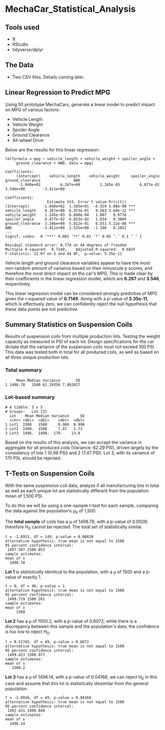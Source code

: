 # MechaCar_Statistical_Analysis

## Tools used

* R
* RStudio
* tidyverse/dplyr

## The Data

* Two CSV files.  Details coming later.

## Linear Regression to Predict MPG

Using 50 prototype MechaCars, generate a linear model to predict impact on MPG of various factors:
* Vehicle Length
* Vehicle Weight
* Spoiler Angle
* Ground Clearance
* All-wheel Drive

Below are the results for this linear regression:

```
lm(formula = mpg ~ vehicle_length + vehicle_weight + spoiler_angle + 
    `ground_clearance + AWD, data = mpg)

Coefficients:
     (Intercept)    vehicle_length    vehicle_weight     spoiler_angle  ground_clearance               AWD  
      -1.040e+02         6.267e+00         1.245e-03         6.877e-02         3.546e+00        -3.411e+00
```

```
Coefficients:
                   Estimate Std. Error t value Pr(>|t|)    
(Intercept)      -1.040e+02  1.585e+01  -6.559 5.08e-08 ***
vehicle_length    6.267e+00  6.553e-01   9.563 2.60e-12 ***
vehicle_weight    1.245e-03  6.890e-04   1.807   0.0776 .  
spoiler_angle     6.877e-02  6.653e-02   1.034   0.3069    
ground_clearance  3.546e+00  5.412e-01   6.551 5.21e-08 ***
AWD              -3.411e+00  2.535e+00  -1.346   0.1852    
---
Signif. codes:  0 ‘***’ 0.001 ‘**’ 0.01 ‘*’ 0.05 ‘.’ 0.1 ‘ ’ 1

Residual standard error: 8.774 on 44 degrees of freedom
Multiple R-squared:  0.7149,	Adjusted R-squared:  0.6825 
F-statistic: 22.07 on 5 and 44 DF,  p-value: 5.35e-11
```

Vehicle length and ground clearance variables appear to have the most non-random amount of variance based on their minuscule p scores, and therefore the most direct impact on the car's MPG.  This is made clear by their coefficients in the linear regression model, which are **6.267** and **3.546**, respectively.

This linear regression model can be considered strongly predictive of MPG given the r-squared value of **0.7149**.  Along with a p-value of **5.35e-11**, which is effectively zero, we can confidently reject the null hypothesis that these data points are not predictive.

## Summary Statistics on Suspension Coils

Results of suspension coils from multiple production lots.  Testing the weight capacity as measured in PSI of each lot. Design specifications for the car dictate that the variance of the suspension coils must not exceed 100 PSI.  This data was tested both in total for all produced coils, as well as based on all three unique production lots.

### Total summary
```
     Mean Median Variance       SD
1 1498.78   1500 62.29356 7.892627
```
### Lot-based summary
```
# A tibble: 3 x 5
# Groups:   Lot [3]
  Lot    Mean Median Variance     SD
  <chr> <dbl>  <dbl>    <dbl>  <dbl>
1 Lot1  1500   1500     0.980  0.990
2 Lot2  1500.  1500     7.47   2.73 
3 Lot3  1496.  1498.  170.    13.0  
```

Based on the results of this analysis, we can accept the variance in aggregate for all produced coils (Variance: 62.29 PSI), driven largely by the consistency of lots 1 (0.98 PSI) and 2 (7.47 PSI).  Lot 3, with its variance of 170 PSI, should be rejected.

## T-Tests on Suspension Coils

With the same suspension coil data, analyze if all manufacturing lots in total as well as each unique lot are statistically different from the population mean of 1,500 PSI.

To do this we will be using a one-sample t-test for each sample, comparing the data against the population's μ<sub>0</sub> of 1,500.

The **total sample** of coils has a μ of 1498.78, with a p-value of 0.0028; therefore H<sub>0</sub> cannot be rejected.  The total set of statistically similar.
```	
t = -1.8931, df = 149, p-value = 0.06028
alternative hypothesis: true mean is not equal to 1500
95 percent confidence interval:
 1497.507 1500.053
sample estimates:
mean of x 
  1498.78 
```

**Lot 1** is *statistically identical* to the population, with a μ of 1500 and a p-value of exactly 1.
```
t = 0, df = 49, p-value = 1
alternative hypothesis: true mean is not equal to 1500
95 percent confidence interval:
 1499.719 1500.281
sample estimates:
mean of x 
     1500 
```

**Lot 2** has a μ of 1500.2, with a p-value of 0.6072; while there is a discrepancy between this sample and the population's data, the confidence is too low to reject H<sub>0</sub>.
```
t = 0.51745, df = 49, p-value = 0.6072
alternative hypothesis: true mean is not equal to 1500
95 percent confidence interval:
 1499.423 1500.977
sample estimates:
mean of x 
   1500.2 
```

**Lot 3** has a μ of 1496.14, with a p-value of 0.04168; we can reject H<sub>0</sub> in this case and assume that this lot is statistically dissimilar from the general population.
```
t = -2.0916, df = 49, p-value = 0.04168
alternative hypothesis: true mean is not equal to 1500
95 percent confidence interval:
 1492.431 1499.849
sample estimates:
mean of x 
  1496.14 
```